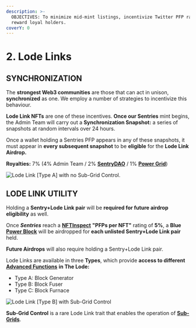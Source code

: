```yaml
---
description: >-
  OBJECTIVES: To minimize mid-mint listings, incentivize Twitter PFP rate, and
  reward loyal holders.
coverY: 0
---
```


# 2. Lode Links

## SYNCHRONIZATION

The **strongest Web3 communities** are those that can act in unison, **synchronized** as one. We employ a number of strategies to incentivize this behaviour.

**Lode Link NFTs** are one of these incentives. **Once our Sentries** mint begins, the Admin Team will carry out a **Synchronization Snapshot:** a series of snapshots at random intervals over 24 hours.

Once a wallet holding a Sentries PFP appears in any of these snapshots, it must appear in **every subsequent snapshot** to be **eligible** for the **Lode Link Airdrop.**

**Royalties:** 7% (4% Admin Team / 2% [**SentryDAO**](../sentry-dao.md) / 1% [**Power Grid**](3.-power-blocks.md#power-grid))

![Lode Link \[Type A\] with no Sub-Grid Control.](../.gitbook/assets/LodeLinkA.png)

## LODE LINK UTILITY

Holding a **Sentry+Lode Link pair** will be **required for future airdrop eligibility** as well.

Once _**Sentries**_ reach a [**NFTInspect**](https://www.nftinspect.xyz/rank) **"PFPs per NFT"** rating of **5%**, a **Blue** [**Power Block**](3.-power-blocks.md) will be airdropped for **each unlisted Sentry+Lode Link pair** held.

**Future Airdrops** will also require holding a Sentry+Lode Link pair.

Lode Links are available in three **Types**, which provide **access to different** [**Advanced Functions**](4.-advanced-lode-functions.md) **in The Lode:**

* Type A: Block Generator
* Type B: Block Fuser
* Type C: Block Furnace

![Lode Link \[Type B\] with Sub-Grid Control](../.gitbook/assets/LodeLinkB2.png)

**Sub-Grid Control** is a rare Lode Link trait that enables the operation of [**Sub-Grids**](4.-advanced-lode-functions.md#sub-grids).
